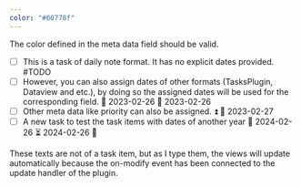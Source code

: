 ```yaml
---
color: "#60778f"
---
```

The color defined in the meta data field should be valid.

- [ ] This is a task of daily note format. It has no explicit dates provided.  #TODO
- [ ] However, you can also assign dates of other formats (TasksPlugin, Dataview  and etc.), by doing so the assigned dates will be used for the corresponding field. 🛫 2023-02-26 📅 2023-02-26 
- [ ] Other meta data like priority can also be assigned. ⏫  📅 2023-02-27 
- [ ] A new task to test the task items with dates of another year 📅 2024-02-26 ⏳ 2024-02-26 🔽  

These texts are not of a task item, but as I type them, the views will update automatically because the on-modify event has been connected to the update handler of the plugin.  
